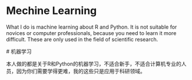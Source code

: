 # Mechine Learning
<p>What I do is machine learning about R and Python. It is not suitable for novices or computer professionals, because you need to learn it more difficult. These are only used in the field of scientific research.</p>
# 机器学习
<p>本人做的都是关于R和Python的机器学习，不适合新手，不适合计算机专业的人员，因为你们需要学得更难，我的这些只是应用于科研领域。<p>
